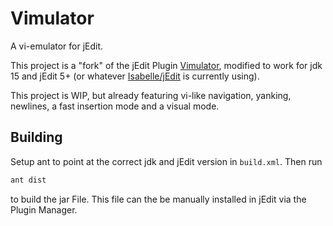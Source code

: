 # Vimulator
A vi-emulator for jEdit.

This project is a "fork" of the jEdit Plugin [Vimulator](plugins.jedit.org/plugins/?Vimulator),
modified to work for jdk 15 and jEdit 5+ (or whatever [Isabelle/jEdit](https://isabelle.in.tum.de/) is currently using).

This project is WIP, but already featuring vi-like navigation, yanking, newlines, a fast insertion mode and a visual mode.

## Building

Setup ant to point at the correct jdk and jEdit version in `build.xml`.
Then run
```bash
ant dist
```

to build the jar File.
This file can the be manually installed in jEdit via the Plugin Manager.
